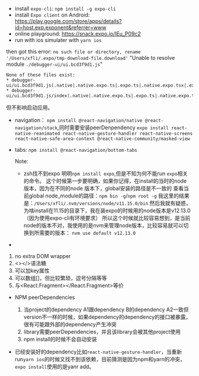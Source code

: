 - install `expo-cli`: `npm install -g expo-cli`
- install `Expo client` on Android: https://play.google.com/store/apps/details?id=host.exp.exponent&referrer=www
- online playground: https://snack.expo.io/lEu_P09c2
- run with ios simulater with `yarn ios`

 then got this error:
  `no such file or directory, rename '/Users/xfli/.expo/tmp-download-file.download'`
  "Unable to resolve module `./debugger-ui/ui.bcd3f9d1.js`"

  ```
  None of these files exist:
  * debugger-ui/ui.bcd3f9d1.js(.native|.native.expo.ts|.expo.ts|.native.expo.tsx|.expo.tsx|.native.expo.js|.expo.js|.native.expo.jsx|.expo.jsx|.native.ts|.ts|.native.tsx|.tsx|.native.js|.js|.native.jsx|.jsx|.native.json|.json|.native.wasm|.wasm)
  * debugger-ui/ui.bcd3f9d1.js/index(.native|.native.expo.ts|.expo.ts|.native.expo.tsx|.expo.tsx|.native.expo.js|.expo.js|.native.expo.jsx|.expo.jsx|.native.ts|.ts|.native.tsx|.tsx|.native.js|.js|.native.jsx|.jsx|.native.json|.json|.native.wasm|.wasm)
  ```
  但不影响启动应用。
- navigation： `npm install @react-navigation/native @react-navigation/stack`,同时需要安装peerDenpendency `expo install react-native-reanimated react-native-gesture-handler react-native-screens react-native-safe-area-context @react-native-community/masked-view
`
- tabs: `npm install @react-navigation/bottom-tabs`

  Note:
  - zsh找不到expo
  明明`npm install expo`,但是不知为何不能run `expo`相关的命令。
这个时候第一步要明确，如果你记得，在install的当时的node 版本，因为在不同的node 版本下，global安装的路径是不一致的
查看当前global node_module的路径：`npm bin -g`/`npm root -g`
我这里的结果是：`/Users/xfli/.nvm/versions/node/v11.15.0/bin`
然后我就有疑惑，为啥install在11.15的目录下，我在装expo的时候用的node版本是v12.13.0（因为使用expo-cli有环境要求）
所以这个时候就比较容易想到，是当前node的版本不对，我使用的是nvm来管理node版本，比较容易就可以切换到所需要的版本：
`nvm use default v12.13.0`

- <Fragment></Fragment>
 1. no extra DOM wrapper
 2. <></>语法糖
 3. <Fragment></Fragment>可以加key属性
 4. 可以数组[]，但比较繁琐，逗号分隔等等
 5. <Fragment></Fragment>与<React.Fragment></React.Fragment>等价
- NPM peerDependencies
  1. 当project的dependency A1跟dependency B的dependency A2一致但version不一样的时候，如果dependency的dependency的接口被暴露，很有可能跟外部的dependency产生冲突
  2. library需要peerDependencies，并且该library会被其他project使用
  3. npm install的时候不会自动安装

- 已经安装好的dependency比如`react-native-gesture-handler`，当重新run`yarn ios`的时候又找不到该依赖，目前猜测是因为npm和yarn的冲突，`expo install`使用的是yanr add。
  